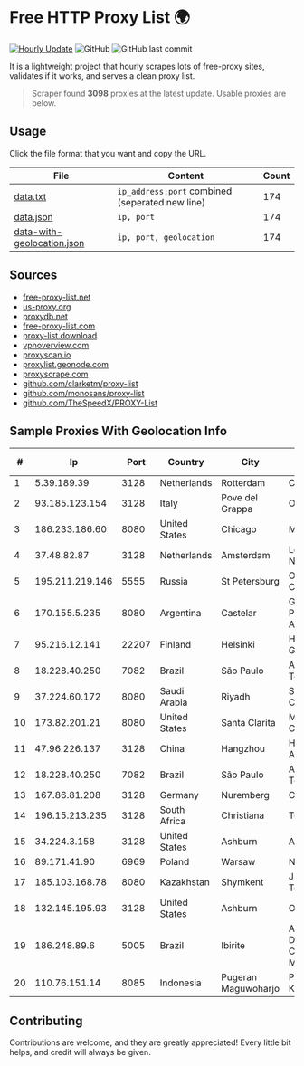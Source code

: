 
# Free HTTP Proxy List 🌍

[![Hourly Update](https://github.com/mertguvencli/http-proxy-list/actions/workflows/main.yml/badge.svg?branch=main)](https://github.com/mertguvencli/http-proxy-list/actions/workflows/main.yml)
![GitHub](https://img.shields.io/github/license/mertguvencli/http-proxy-list)
![GitHub last commit](https://img.shields.io/github/last-commit/mertguvencli/http-proxy-list)

It is a lightweight project that hourly scrapes lots of free-proxy sites, validates if it works, and serves a clean proxy list.


> Scraper found **3098** proxies at the latest update. Usable proxies are below.

## Usage

Click the file format that you want and copy the URL.


|File|Content|Count|
|----|-------|-----|
|[data.txt](https://raw.githubusercontent.com/mertguvencli/http-proxy-list/main/proxy-list/data.txt)|`ip_address:port` combined (seperated new line)|174|
|[data.json](https://raw.githubusercontent.com/mertguvencli/http-proxy-list/main/proxy-list/data.json)|`ip, port`|174|
|[data-with-geolocation.json](https://raw.githubusercontent.com/mertguvencli/http-proxy-list/main/proxy-list/data-with-geolocation.json)|`ip, port, geolocation`|174|

## Sources

* [free-proxy-list.net](https://free-proxy-list.net)
* [us-proxy.org](https://www.us-proxy.org)
* [proxydb.net](http://proxydb.net)
* [free-proxy-list.com](https://free-proxy-list.com/?page=&port=&type%5B%5D=http&type%5B%5D=https&up_time=0&search=Search)
* [proxy-list.download](https://www.proxy-list.download/HTTP)
* [vpnoverview.com](https://vpnoverview.com/privacy/anonymous-browsing/free-proxy-servers)
* [proxyscan.io](https://www.proxyscan.io)
* [proxylist.geonode.com](https://proxylist.geonode.com/api/proxy-list?limit=300&page=1&sort_by=lastChecked&sort_type=desc&protocols=http,https)
* [proxyscrape.com](https://api.proxyscrape.com/v2/?request=displayproxies&protocol=http&timeout=10000&country=all&ssl=all&anonymity=all)
* [github.com/clarketm/proxy-list](https://raw.githubusercontent.com/clarketm/proxy-list/master/proxy-list-raw.txt)
* [github.com/monosans/proxy-list](https://raw.githubusercontent.com/monosans/proxy-list/main/proxies/http.txt)
* [github.com/TheSpeedX/PROXY-List](https://raw.githubusercontent.com/TheSpeedX/PROXY-List/master/http.txt)


## Sample Proxies With Geolocation Info

|#|Ip|Port|Country|City|Internet Service Provider|
|-|--|----|-------|----|-------------------------|
|1|5.39.189.39|3128|Netherlands|Rotterdam|ColoCenter b.v.|
|2|93.185.123.154|3128|Italy|Pove del Grappa|Omegacom S.R.L.S.|
|3|186.233.186.60|8080|United States|Chicago|Maxihost LTDA|
|4|37.48.82.87|3128|Netherlands|Amsterdam|LeaseWeb Netherlands B.V.|
|5|195.211.219.146|5555|Russia|St Petersburg|OOO "Sestroretskoe Cable Television"|
|6|170.155.5.235|8080|Argentina|Castelar|Gobernacion de la Provincia de Buenos Aires|
|7|95.216.12.141|22207|Finland|Helsinki|Hetzner Online GmbH|
|8|18.228.40.250|7082|Brazil|São Paulo|Amazon Technologies Inc.|
|9|37.224.60.172|8080|Saudi Arabia|Riyadh|Saudi Telecom Company JSC|
|10|173.82.201.21|8080|United States|Santa Clarita|Multacom Corporation|
|11|47.96.226.137|3128|China|Hangzhou|Hangzhou Alibaba Advertising Co|
|12|18.228.40.250|7082|Brazil|São Paulo|Amazon Technologies Inc.|
|13|167.86.81.208|3128|Germany|Nuremberg|Contabo GmbH|
|14|196.15.213.235|3128|South Africa|Christiana|Telkom SA Ltd.|
|15|34.224.3.158|3128|United States|Ashburn|Amazon.com, Inc.|
|16|89.171.41.90|6969|Poland|Warsaw|Netia SA|
|17|185.103.168.78|8080|Kazakhstan|Shymkent|JSC Alma Telecommunications|
|18|132.145.195.93|3128|United States|Ashburn|Oracle Corporation|
|19|186.248.89.6|5005|Brazil|Ibirite|AMERICAN TOWER DO BRASIL-COMUNICA??O MULTIM?DIA LT|
|20|110.76.151.14|8085|Indonesia|Pugeran Maguwoharjo|PT Pika Media Komunika|



## Contributing

Contributions are welcome, and they are greatly appreciated! Every
little bit helps, and credit will always be given.

